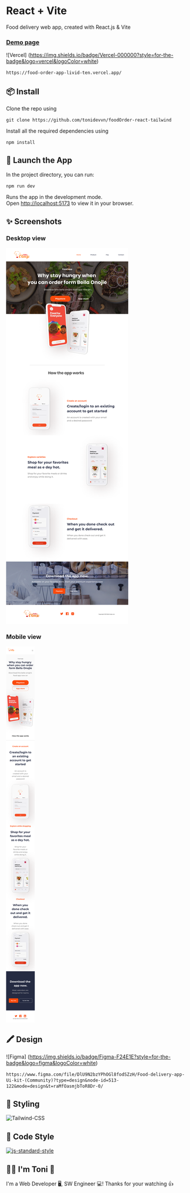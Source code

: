 # React + Vite

Food delivery web app, created with React.js & Vite

### [Demo page](https://food-order-app-livid-ten.vercel.app/)

![Vercel] (https://img.shields.io/badge/Vercel-000000?style=for-the-badge&logo=vercel&logoColor=white)

<pre>
<code>https://food-order-app-livid-ten.vercel.app/</code>
</pre>

## 📦 Install

Clone the repo using

<pre>
<code>git clone https://github.com/tonidevvn/foodOrder-react-tailwind</code>
</pre>

Install all the required dependencies using

<pre>
<code>npm install</code>
</pre>

## 🚀 Launch the App

In the project directory, you can run:

<pre>
<code>npm run dev</code>
</pre>

Runs the app in the development mode.\
Open [http://localhost:5173](http://localhost:5173) to view it in your browser.

## ✨ Screenshots

### Desktop view

![Screenshot-1](/public/Desktop.png?raw=true "App desktop")

### Mobile view

![Screenshot-2](/public/Mobile.png?raw=true "App Mobile")

## 🖍 Design

![Figma] (https://img.shields.io/badge/Figma-F24E1E?style=for-the-badge&logo=figma&logoColor=white)

<pre>
<code>https://www.figma.com/file/DlU9N2bzYPhOGl8fodSZzH/Food-delivery-app-Ui-kit-(Community)?type=design&node-id=513-122&mode=design&t=raMfOasmjbToR8Dr-0/</code>
</pre>

## 🚀 Styling

![Tailwind-CSS](https://img.shields.io/badge/Tailwind_CSS-38B2AC?style=for-the-badge&logo=tailwind-css&logoColor=white)

## 🔨 Code Style

<a href="https://github.com/standard/standard"><img alt="js-standard-style" src="https://camo.githubusercontent.com/ff3e730c1c3401d5a6628d17368fa46e566da747c2b85de971e228c44426dbee/68747470733a2f2f63646e2e7261776769742e636f6d2f7374616e646172642f7374616e646172642f6d61737465722f62616467652e737667" /></a>

## 🧑‍💻 I'm Toni 👋

I'm a Web Developer 🖥️, SW Engineer 💻!
Thanks for your watching 👍
